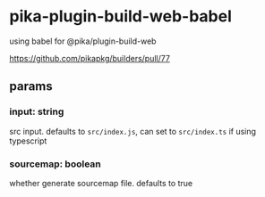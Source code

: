 # pika-plugin-build-web-babel

using babel for @pika/plugin-build-web


https://github.com/pikapkg/builders/pull/77


## params

### input: string

src input. defaults to `src/index.js`, can set to `src/index.ts` if using typescript

### sourcemap: boolean

whether generate sourcemap file. defaults to true
